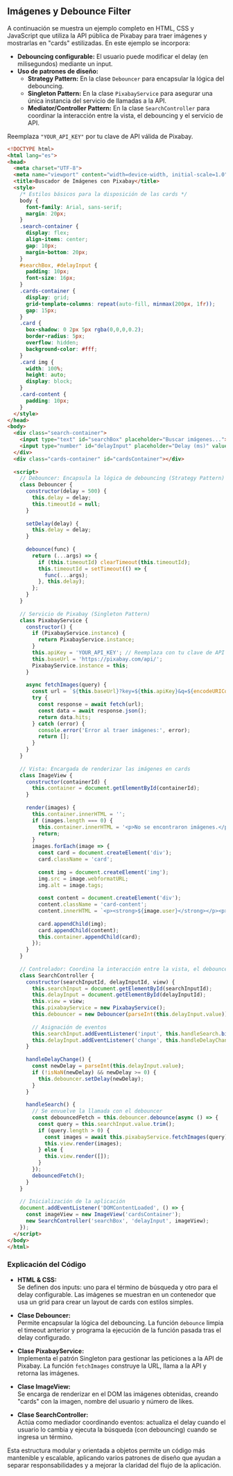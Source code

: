 ## Imágenes y Debounce Filter

A continuación se muestra un ejemplo completo en HTML, CSS y JavaScript que utiliza la API pública de Pixabay para traer imágenes y mostrarlas en "cards" estilizadas. En este ejemplo se incorpora:

- **Debouncing configurable:** El usuario puede modificar el delay (en milisegundos) mediante un input.
- **Uso de patrones de diseño:**  
  - **Strategy Pattern:** En la clase `Debouncer` para encapsular la lógica del debouncing.  
  - **Singleton Pattern:** En la clase `PixabayService` para asegurar una única instancia del servicio de llamadas a la API.  
  - **Mediator/Controller Pattern:** En la clase `SearchController` para coordinar la interacción entre la vista, el debouncing y el servicio de API.  

Reemplaza `"YOUR_API_KEY"` por tu clave de API válida de Pixabay.

```html
<!DOCTYPE html>
<html lang="es">
<head>
  <meta charset="UTF-8">
  <meta name="viewport" content="width=device-width, initial-scale=1.0">
  <title>Buscador de Imágenes con Pixabay</title>
  <style>
    /* Estilos básicos para la disposición de las cards */
    body {
      font-family: Arial, sans-serif;
      margin: 20px;
    }
    .search-container {
      display: flex;
      align-items: center;
      gap: 10px;
      margin-bottom: 20px;
    }
    #searchBox, #delayInput {
      padding: 10px;
      font-size: 16px;
    }
    .cards-container {
      display: grid;
      grid-template-columns: repeat(auto-fill, minmax(200px, 1fr));
      gap: 15px;
    }
    .card {
      box-shadow: 0 2px 5px rgba(0,0,0,0.2);
      border-radius: 5px;
      overflow: hidden;
      background-color: #fff;
    }
    .card img {
      width: 100%;
      height: auto;
      display: block;
    }
    .card-content {
      padding: 10px;
    }
  </style>
</head>
<body>
  <div class="search-container">
    <input type="text" id="searchBox" placeholder="Buscar imágenes...">
    <input type="number" id="delayInput" placeholder="Delay (ms)" value="500">
  </div>
  <div class="cards-container" id="cardsContainer"></div>
  
  <script>
    // Debouncer: Encapsula la lógica de debouncing (Strategy Pattern)
    class Debouncer {
      constructor(delay = 500) {
        this.delay = delay;
        this.timeoutId = null;
      }
      
      setDelay(delay) {
        this.delay = delay;
      }
      
      debounce(func) {
        return (...args) => {
          if (this.timeoutId) clearTimeout(this.timeoutId);
          this.timeoutId = setTimeout(() => {
            func(...args);
          }, this.delay);
        };
      }
    }
    
    // Servicio de Pixabay (Singleton Pattern)
    class PixabayService {
      constructor() {
        if (PixabayService.instance) {
          return PixabayService.instance;
        }
        this.apiKey = 'YOUR_API_KEY'; // Reemplaza con tu clave de API de Pixabay
        this.baseUrl = 'https://pixabay.com/api/';
        PixabayService.instance = this;
      }
      
      async fetchImages(query) {
        const url = `${this.baseUrl}?key=${this.apiKey}&q=${encodeURIComponent(query)}&image_type=photo`;
        try {
          const response = await fetch(url);
          const data = await response.json();
          return data.hits;
        } catch (error) {
          console.error('Error al traer imágenes:', error);
          return [];
        }
      }
    }
    
    // Vista: Encargada de renderizar las imágenes en cards
    class ImageView {
      constructor(containerId) {
        this.container = document.getElementById(containerId);
      }
      
      render(images) {
        this.container.innerHTML = '';
        if (images.length === 0) {
          this.container.innerHTML = '<p>No se encontraron imágenes.</p>';
          return;
        }
        images.forEach(image => {
          const card = document.createElement('div');
          card.className = 'card';
          
          const img = document.createElement('img');
          img.src = image.webformatURL;
          img.alt = image.tags;
          
          const content = document.createElement('div');
          content.className = 'card-content';
          content.innerHTML = `<p><strong>${image.user}</strong></p><p>Likes: ${image.likes}</p>`;
          
          card.appendChild(img);
          card.appendChild(content);
          this.container.appendChild(card);
        });
      }
    }
    
    // Controlador: Coordina la interacción entre la vista, el debouncer y el servicio (Mediator Pattern)
    class SearchController {
      constructor(searchInputId, delayInputId, view) {
        this.searchInput = document.getElementById(searchInputId);
        this.delayInput = document.getElementById(delayInputId);
        this.view = view;
        this.pixabayService = new PixabayService();
        this.debouncer = new Debouncer(parseInt(this.delayInput.value));
        
        // Asignación de eventos
        this.searchInput.addEventListener('input', this.handleSearch.bind(this));
        this.delayInput.addEventListener('change', this.handleDelayChange.bind(this));
      }
      
      handleDelayChange() {
        const newDelay = parseInt(this.delayInput.value);
        if (!isNaN(newDelay) && newDelay >= 0) {
          this.debouncer.setDelay(newDelay);
        }
      }
      
      handleSearch() {
        // Se envuelve la llamada con el debouncer
        const debouncedFetch = this.debouncer.debounce(async () => {
          const query = this.searchInput.value.trim();
          if (query.length > 0) {
            const images = await this.pixabayService.fetchImages(query);
            this.view.render(images);
          } else {
            this.view.render([]);
          }
        });
        debouncedFetch();
      }
    }
    
    // Inicialización de la aplicación
    document.addEventListener('DOMContentLoaded', () => {
      const imageView = new ImageView('cardsContainer');
      new SearchController('searchBox', 'delayInput', imageView);
    });
  </script>
</body>
</html>
```

### Explicación del Código

- **HTML & CSS:**  
  Se definen dos inputs: uno para el término de búsqueda y otro para el delay configurable. Las imágenes se muestran en un contenedor que usa un grid para crear un layout de cards con estilos simples.

- **Clase Debouncer:**  
  Permite encapsular la lógica del debouncing. La función `debounce` limpia el timeout anterior y programa la ejecución de la función pasada tras el delay configurado.

- **Clase PixabayService:**  
  Implementa el patrón Singleton para gestionar las peticiones a la API de Pixabay. La función `fetchImages` construye la URL, llama a la API y retorna las imágenes.

- **Clase ImageView:**  
  Se encarga de renderizar en el DOM las imágenes obtenidas, creando "cards" con la imagen, nombre del usuario y número de likes.

- **Clase SearchController:**  
  Actúa como mediador coordinando eventos: actualiza el delay cuando el usuario lo cambia y ejecuta la búsqueda (con debouncing) cuando se ingresa un término.

Esta estructura modular y orientada a objetos permite un código más mantenible y escalable, aplicando varios patrones de diseño que ayudan a separar responsabilidades y a mejorar la claridad del flujo de la aplicación.
